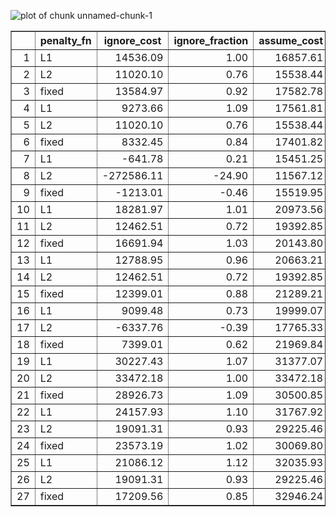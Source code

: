 



![plot of chunk unnamed-chunk-1](http://farm8.staticflickr.com/7371/10693106325_9cb0c2c8bb_o.png) 



<!-- html table generated in R 3.0.2 by xtable 1.7-1 package -->
<!-- Tue Nov  5 12:22:22 2013 -->
<TABLE border=1>
<TR> <TH>  </TH> <TH> penalty_fn </TH> <TH> ignore_cost </TH> <TH> ignore_fraction </TH> <TH> assume_cost </TH> <TH> assume_fraction </TH> <TH> sigma_g </TH> <TH> reduction </TH>  </TR>
  <TR> <TD align="right"> 1 </TD> <TD> L1 </TD> <TD align="right"> 14536.09 </TD> <TD align="right"> 1.00 </TD> <TD align="right"> 16857.61 </TD> <TD align="right"> 1.00 </TD> <TD align="right"> 0.05 </TD> <TD align="right"> 0.10 </TD> </TR>
  <TR> <TD align="right"> 2 </TD> <TD> L2 </TD> <TD align="right"> 11020.10 </TD> <TD align="right"> 0.76 </TD> <TD align="right"> 15538.44 </TD> <TD align="right"> 0.92 </TD> <TD align="right"> 0.05 </TD> <TD align="right"> 0.10 </TD> </TR>
  <TR> <TD align="right"> 3 </TD> <TD> fixed </TD> <TD align="right"> 13584.97 </TD> <TD align="right"> 0.92 </TD> <TD align="right"> 17582.78 </TD> <TD align="right"> 1.05 </TD> <TD align="right"> 0.05 </TD> <TD align="right"> 0.10 </TD> </TR>
  <TR> <TD align="right"> 4 </TD> <TD> L1 </TD> <TD align="right"> 9273.66 </TD> <TD align="right"> 1.09 </TD> <TD align="right"> 17561.81 </TD> <TD align="right"> 1.04 </TD> <TD align="right"> 0.05 </TD> <TD align="right"> 0.20 </TD> </TR>
  <TR> <TD align="right"> 5 </TD> <TD> L2 </TD> <TD align="right"> 11020.10 </TD> <TD align="right"> 0.76 </TD> <TD align="right"> 15538.44 </TD> <TD align="right"> 0.92 </TD> <TD align="right"> 0.05 </TD> <TD align="right"> 0.20 </TD> </TR>
  <TR> <TD align="right"> 6 </TD> <TD> fixed </TD> <TD align="right"> 8332.45 </TD> <TD align="right"> 0.84 </TD> <TD align="right"> 17401.82 </TD> <TD align="right"> 1.03 </TD> <TD align="right"> 0.05 </TD> <TD align="right"> 0.20 </TD> </TR>
  <TR> <TD align="right"> 7 </TD> <TD> L1 </TD> <TD align="right"> -641.78 </TD> <TD align="right"> 0.21 </TD> <TD align="right"> 15451.25 </TD> <TD align="right"> 0.92 </TD> <TD align="right"> 0.05 </TD> <TD align="right"> 0.30 </TD> </TR>
  <TR> <TD align="right"> 8 </TD> <TD> L2 </TD> <TD align="right"> -272586.11 </TD> <TD align="right"> -24.90 </TD> <TD align="right"> 11567.12 </TD> <TD align="right"> 0.69 </TD> <TD align="right"> 0.05 </TD> <TD align="right"> 0.30 </TD> </TR>
  <TR> <TD align="right"> 9 </TD> <TD> fixed </TD> <TD align="right"> -1213.01 </TD> <TD align="right"> -0.46 </TD> <TD align="right"> 15519.95 </TD> <TD align="right"> 0.92 </TD> <TD align="right"> 0.05 </TD> <TD align="right"> 0.30 </TD> </TR>
  <TR> <TD align="right"> 10 </TD> <TD> L1 </TD> <TD align="right"> 18281.97 </TD> <TD align="right"> 1.01 </TD> <TD align="right"> 20973.56 </TD> <TD align="right"> 0.99 </TD> <TD align="right"> 0.20 </TD> <TD align="right"> 0.10 </TD> </TR>
  <TR> <TD align="right"> 11 </TD> <TD> L2 </TD> <TD align="right"> 12462.51 </TD> <TD align="right"> 0.72 </TD> <TD align="right"> 19392.85 </TD> <TD align="right"> 0.91 </TD> <TD align="right"> 0.20 </TD> <TD align="right"> 0.10 </TD> </TR>
  <TR> <TD align="right"> 12 </TD> <TD> fixed </TD> <TD align="right"> 16691.94 </TD> <TD align="right"> 1.03 </TD> <TD align="right"> 20143.80 </TD> <TD align="right"> 0.95 </TD> <TD align="right"> 0.20 </TD> <TD align="right"> 0.10 </TD> </TR>
  <TR> <TD align="right"> 13 </TD> <TD> L1 </TD> <TD align="right"> 12788.95 </TD> <TD align="right"> 0.96 </TD> <TD align="right"> 20663.21 </TD> <TD align="right"> 0.97 </TD> <TD align="right"> 0.20 </TD> <TD align="right"> 0.20 </TD> </TR>
  <TR> <TD align="right"> 14 </TD> <TD> L2 </TD> <TD align="right"> 12462.51 </TD> <TD align="right"> 0.72 </TD> <TD align="right"> 19392.85 </TD> <TD align="right"> 0.91 </TD> <TD align="right"> 0.20 </TD> <TD align="right"> 0.20 </TD> </TR>
  <TR> <TD align="right"> 15 </TD> <TD> fixed </TD> <TD align="right"> 12399.01 </TD> <TD align="right"> 0.88 </TD> <TD align="right"> 21289.21 </TD> <TD align="right"> 1.00 </TD> <TD align="right"> 0.20 </TD> <TD align="right"> 0.20 </TD> </TR>
  <TR> <TD align="right"> 16 </TD> <TD> L1 </TD> <TD align="right"> 9099.48 </TD> <TD align="right"> 0.73 </TD> <TD align="right"> 19999.07 </TD> <TD align="right"> 0.94 </TD> <TD align="right"> 0.20 </TD> <TD align="right"> 0.30 </TD> </TR>
  <TR> <TD align="right"> 17 </TD> <TD> L2 </TD> <TD align="right"> -6337.76 </TD> <TD align="right"> -0.39 </TD> <TD align="right"> 17765.33 </TD> <TD align="right"> 0.83 </TD> <TD align="right"> 0.20 </TD> <TD align="right"> 0.30 </TD> </TR>
  <TR> <TD align="right"> 18 </TD> <TD> fixed </TD> <TD align="right"> 7399.01 </TD> <TD align="right"> 0.62 </TD> <TD align="right"> 21969.84 </TD> <TD align="right"> 1.03 </TD> <TD align="right"> 0.20 </TD> <TD align="right"> 0.30 </TD> </TR>
  <TR> <TD align="right"> 19 </TD> <TD> L1 </TD> <TD align="right"> 30227.43 </TD> <TD align="right"> 1.07 </TD> <TD align="right"> 31377.07 </TD> <TD align="right"> 0.94 </TD> <TD align="right"> 0.50 </TD> <TD align="right"> 0.10 </TD> </TR>
  <TR> <TD align="right"> 20 </TD> <TD> L2 </TD> <TD align="right"> 33472.18 </TD> <TD align="right"> 1.00 </TD> <TD align="right"> 33472.18 </TD> <TD align="right"> 1.00 </TD> <TD align="right"> 0.50 </TD> <TD align="right"> 0.10 </TD> </TR>
  <TR> <TD align="right"> 21 </TD> <TD> fixed </TD> <TD align="right"> 28926.73 </TD> <TD align="right"> 1.09 </TD> <TD align="right"> 30500.85 </TD> <TD align="right"> 0.91 </TD> <TD align="right"> 0.50 </TD> <TD align="right"> 0.10 </TD> </TR>
  <TR> <TD align="right"> 22 </TD> <TD> L1 </TD> <TD align="right"> 24157.93 </TD> <TD align="right"> 1.10 </TD> <TD align="right"> 31767.92 </TD> <TD align="right"> 0.95 </TD> <TD align="right"> 0.50 </TD> <TD align="right"> 0.20 </TD> </TR>
  <TR> <TD align="right"> 23 </TD> <TD> L2 </TD> <TD align="right"> 19091.31 </TD> <TD align="right"> 0.93 </TD> <TD align="right"> 29225.46 </TD> <TD align="right"> 0.87 </TD> <TD align="right"> 0.50 </TD> <TD align="right"> 0.20 </TD> </TR>
  <TR> <TD align="right"> 24 </TD> <TD> fixed </TD> <TD align="right"> 23573.19 </TD> <TD align="right"> 1.02 </TD> <TD align="right"> 30069.80 </TD> <TD align="right"> 0.90 </TD> <TD align="right"> 0.50 </TD> <TD align="right"> 0.20 </TD> </TR>
  <TR> <TD align="right"> 25 </TD> <TD> L1 </TD> <TD align="right"> 21086.12 </TD> <TD align="right"> 1.12 </TD> <TD align="right"> 32035.93 </TD> <TD align="right"> 0.96 </TD> <TD align="right"> 0.50 </TD> <TD align="right"> 0.30 </TD> </TR>
  <TR> <TD align="right"> 26 </TD> <TD> L2 </TD> <TD align="right"> 19091.31 </TD> <TD align="right"> 0.93 </TD> <TD align="right"> 29225.46 </TD> <TD align="right"> 0.87 </TD> <TD align="right"> 0.50 </TD> <TD align="right"> 0.30 </TD> </TR>
  <TR> <TD align="right"> 27 </TD> <TD> fixed </TD> <TD align="right"> 17209.56 </TD> <TD align="right"> 0.85 </TD> <TD align="right"> 32946.24 </TD> <TD align="right"> 0.98 </TD> <TD align="right"> 0.50 </TD> <TD align="right"> 0.30 </TD> </TR>
   </TABLE>

